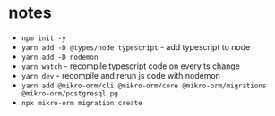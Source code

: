 # notes

- `npm init -y`
- `yarn add -D @types/node typescript` - add typescript to node
- `yarn add -D nodemon`
- `yarn watch` - recompile typescript code on every ts change
- `yarn dev` - recompile and rerun js code with nodemon
- `yarn add @mikro-orm/cli @mikro-orm/core @mikro-orm/migrations @mikro-orm/postgresql pg`
- `npx mikro-orm migration:create`
